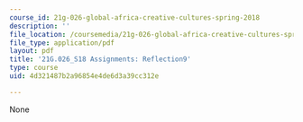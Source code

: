 ```yaml
---
course_id: 21g-026-global-africa-creative-cultures-spring-2018
description: ''
file_location: /coursemedia/21g-026-global-africa-creative-cultures-spring-2018/4d321487b2a96854e4de6d3a39cc312e_MIT21G_026S18_Reflection_9.pdf
file_type: application/pdf
layout: pdf
title: '21G.026_S18 Assignments: Reflection9'
type: course
uid: 4d321487b2a96854e4de6d3a39cc312e

---
```

None